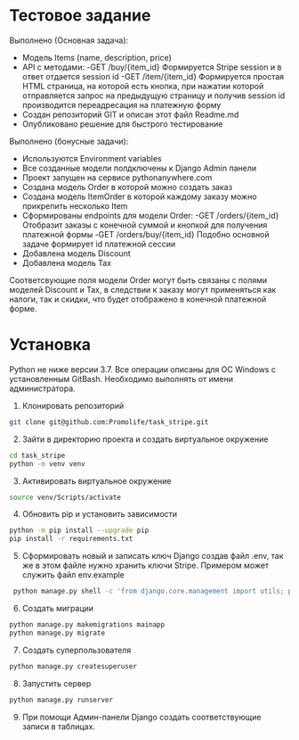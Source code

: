 # Тестовое задание
Выполнено (Основная задача):
- Модель Items (name, description, price)
- API с методами:
    -GET /buy/{item_id} Формируется Stripe session и в ответ отдается session id
    -GET /item/{item_id} Формируется простая HTML страница, на которой есть кнопка, при нажатии которой отправляется запрос на предыдущую страницу и получив session id производится переадресация на платежную форму
- Создан репозиторий GIT и описан этот файл Readme.md
- Опубликовано решение для быстрого тестирование

Выполнено (бонусные задачи):
- Используются Environment variables
- Все созданные модели полдключены к Django Admin панели
- Проект запущен на сервисе pythonanywhere.com
- Создана модель Order в которой можно создать заказ
- Создана модель ItemOrder в которой каждому заказу можно прикрепить несколько Item
- Сформированы endpoints для модели Order:
    -GET /orders/{item_id} Отобразит заказы с конечной суммой и кнопкой для получения платежной формы
    -GET /orders/buy/{item_id} Подобно основной задаче формирует id платежной сессии
- Добавлена модель Discount
- Добавлена модель Tax

Соответсвующие поля модели Order могут быть связаны с полями моделей Discount и Tax, в следствии к заказу могут применяться как налоги, так и скидки, что будет отображено в конечной платежной форме.

# Установка
Python не ниже версии 3.7. Все операции описаны для ОС Windows с установленным GitBash. Необходимо выполнять от имени администратора.

1. Клонировать репозиторий
```sh
git clone git@github.com:Promolife/task_stripe.git
```
2. Зайти в директорию проекта и создать виртуальное окружение
```sh
cd task_stripe
python -m venv venv
```
3. Активировать виртуальное окружение
```sh
source venv/Scripts/activate
```
4. Обновить pip и установить зависимости
```sh
python -m pip install --upgrade pip
pip install -r requirements.txt
```
5. Сформировать новый и записать ключ Django создав файл .env, так же в этом файле нужно хранить ключи Stripe. Примером может служить файл env.example
```sh
 python manage.py shell -c 'from django.core.management import utils; print("DJANGO_KEY=" + utils.get_random_secret_key())' >> .env
```
6. Создать миграции
```sh
python manage.py makemigrations mainapp
python manage.py migrate
```
7. Создать суперпользователя
```sh
python manage.py createsuperuser
```
8. Запустить сервер
```sh
python manage.py runserver
```
9. При помощи Админ-панели Django создать соответствующие записи в таблицах. 